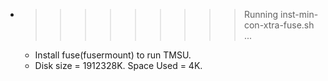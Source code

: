 * >>>>>>>>> Running inst-min-con-xtra-fuse.sh ...
  * Install fuse(fusermount) to run TMSU.
  * Disk size = 1912328K. Space Used = 4K.

